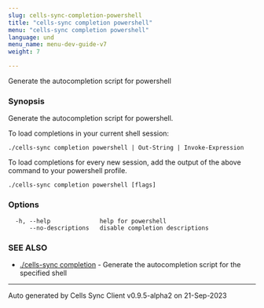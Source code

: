 ```yaml
---
slug: cells-sync-completion-powershell
title: "cells-sync completion powershell"
menu: "cells-sync completion powershell"
language: und
menu_name: menu-dev-guide-v7
weight: 7

---
```

Generate the autocompletion script for powershell

### Synopsis

Generate the autocompletion script for powershell.

To load completions in your current shell session:

	./cells-sync completion powershell | Out-String | Invoke-Expression

To load completions for every new session, add the output of the above command
to your powershell profile.


```
./cells-sync completion powershell [flags]
```

### Options

```
  -h, --help              help for powershell
      --no-descriptions   disable completion descriptions
```

### SEE ALSO

* [./cells-sync completion](../cells-sync-completion)	 - Generate the autocompletion script for the specified shell


---
Auto generated by Cells Sync Client v0.9.5-alpha2 on 21-Sep-2023
